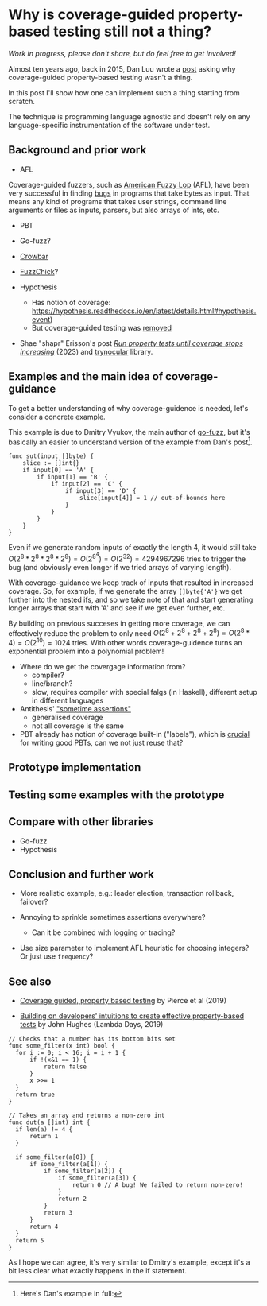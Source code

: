 # Why is coverage-guided property-based testing still not a thing?

*Work in progress, please don't share, but do feel free to get involved!*

Almost ten years ago, back in 2015, Dan Luu wrote a
[post](https://danluu.com/testing/) asking why coverage-guided property-based
testing wasn't a thing. 

In this post I'll show how one can implement such a thing starting from
scratch. 

The technique is programming language agnostic and doesn't rely on any
language-specific instrumentation of the software under test.

## Background and prior work

* AFL

Coverage-guided fuzzers, such as [American Fuzzy
Lop](https://lcamtuf.coredump.cx/afl/) (AFL), have been very successful in
finding [bugs](https://lcamtuf.coredump.cx/afl/#bugs) in programs that take
bytes as input. That means any kind of programs that takes user strings,
command line arguments or files as inputs, parsers, but also arrays of ints,
etc.

* PBT

* Go-fuzz?

* [Crowbar](https://github.com/stedolan/crowbar)
* [FuzzChick](https://dl.acm.org/doi/10.1145/3360607)?

* Hypothesis 
  - Has notion of coverage: https://hypothesis.readthedocs.io/en/latest/details.html#hypothesis.event) 
  - But coverage-guided testing was [removed](https://github.com/HypothesisWorks/hypothesis/pull/1564/commits/dcbea9148be3446392bc3af8892d49f3cc74fbe3) 

* Shae "shapr" Erisson's post [*Run property tests until coverage stops
  increasing*](https://shapr.github.io/posts/2023-07-30-goldilocks-property-tests.html)
  (2023) and [trynocular](https://github.com/shapr/trynocular) library.

## Examples and the main idea of coverage-guidance

To get a better understanding of why coverage-guidence is needed, let's
consider a concrete example.

This example is due to Dmitry Vyukov, the main author of
[go-fuzz](https://github.com/dvyukov/go-fuzz), but it's basically an easier to
understand version of the example from Dan's post[^1].

```
func sut(input []byte) {
    slice := []int{}
    if input[0] == 'A' {
        if input[1] == 'B' {
            if input[2] == 'C' {
                if input[3] == 'D' {
                    slice[input[4]] = 1 // out-of-bounds here
                }
            }
        }
    }
}
```

Even if we generate random inputs of exactly the length 4, it would still take
$O(2^8 * 2^8 * 2^8 * 2^8) = O(2^8^4) = O(2^32) = 4294967296$ tries to trigger
the bug (and obviously even longer if we tried arrays of varying length).

With coverage-guidance we keep track of inputs that resulted in increased
coverage. So, for example, if we generate the array `[]byte{'A'}` we get
further into the nested ifs, and so we take note of that and start generating
longer arrays that start with 'A' and see if we get even further, etc.

By building on previous succeses in getting more coverage, we can effectively
reduce the problem to only need $O(2^8 + 2^8 + 2^8 + 2^8) = O(2^8*4) = O(2^10)
= 1024$ tries. With other words coverage-guidence turns an exponential problem
into a polynomial problem!


* Where do we get the covergage information from?
  - compiler?
  - line/branch?
  - slow, requires compiler with special falgs (in Haskell), different setup in different languages
* Antithesis' ["sometime
  assertions"](https://antithesis.com/docs/best_practices/sometimes_assertions.html)
  - generalised coverage
  - not all coverage is the same
* PBT already has notion of coverage built-in ("labels"), which is
  [crucial](https://www.youtube.com/watch?v=NcJOiQlzlXQ) for writing good PBTs,
  can we not just reuse that?


## Prototype implementation

## Testing some examples with the prototype

## Compare with other libraries

* Go-fuzz
* Hypothesis

## Conclusion and further work

* More realistic example, e.g.: leader election, transaction rollback,
  failover?
* Annoying to sprinkle sometimes assertions everywhere?
  - Can it be combined with logging or tracing?

* Use size parameter to implement AFL heuristic for choosing integers? Or just
  use `frequency`?

## See also

* [Coverage guided, property based
  testing](https://dl.acm.org/doi/10.1145/3360607) by Pierce et al (2019)

* [Building on developers' intuitions to create effective property-based
  tests](https://www.youtube.com/watch?v=NcJOiQlzlXQ) by John Hughes (Lambda
  Days, 2019)


[^1]: Here's Dan's example in full:
  ```
  // Checks that a number has its bottom bits set
  func some_filter(x int) bool {
  	for i := 0; i < 16; i = i + 1 {
  		if !(x&1 == 1) {
  			return false
  		}
  		x >>= 1
  	}
  	return true
  }
  
  // Takes an array and returns a non-zero int
  func dut(a []int) int {
  	if len(a) != 4 {
  		return 1
  	}
  
  	if some_filter(a[0]) {
  		if some_filter(a[1]) {
  			if some_filter(a[2]) {
  				if some_filter(a[3]) {
  					return 0 // A bug! We failed to return non-zero!
  				}
  				return 2
  			}
  			return 3
  		}
  		return 4
  	}
  	return 5
  }
  ```
  As I hope we can agree, it's very similar to Dmitry's example, except it's a
  bit less clear what exactly happens in the if statement.


